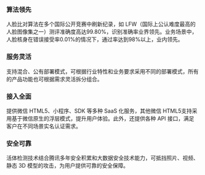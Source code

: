 ### 算法领先
人脸比对算法在多个国际公开竞赛中刷新纪录，如 LFW（国际上公认难度最高的人脸图像集之一）测评准确度高达99.80%，识别准确率业界领先。业务场景中，人脸核身在错误接受率0.01%的情况下，通过率达到98%以上，业内领先。

### 服务灵活
支持混合、公有部署模式，可根据行业特性和业务要求采用不同的部署模式，所有的产品功能也可根据需求灵活拆分组合。

### 接入全面
提供微信 HTML5、小程序、SDK 等多种 SaaS 化服务，其他微信 HTML5支持采用基于微信原生的浮层模式，提升用户体验。此外，还提供各种 API 接口，满足客户在不同场景实名认证需求。   

### 安全可靠  
活体检测技术结合腾讯多年安全积累和大数据安全技术能力，可抵挡照片、视频、静态 3D 模型的攻击，为用户提供可靠的安全保障。
